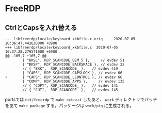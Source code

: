 # FreeRDP

## CtrlとCapsを入れ替える

```
--- libfreerdp/locale/keyboard_xkbfile.c.orig     2020-07-05 10:36:47.441630000 +0900
+++ libfreerdp/locale/keyboard_xkbfile.c  2020-07-05 10:37:28.279571000 +0900
@@ -105,7 +105,7 @@
        { "BKSL", RDP_SCANCODE_OEM_5 },     // evdev 51
        { "BKSP", RDP_SCANCODE_BACKSPACE }, // evdev 22
        // { "BRK",  RDP_SCANCODE_ },   // evdev 419
-       { "CAPS", RDP_SCANCODE_CAPSLOCK }, // evdev 66
+       { "CAPS", RDP_SCANCODE_LCONTROL }, // evdev 66
        { "COMP", RDP_SCANCODE_APPS },     // evdev 135
        // { "COPY", RDP_SCANCODE_ },   // evdev 141
        // { "CUT",  RDP_SCANCODE_ },   // evdev 145
```

portsでは `net/freerdp` で `make extract` したあと、 `work` ディレクトリでパッチをあて `make package` する。パッケージは `work/pkg` に生成される。
